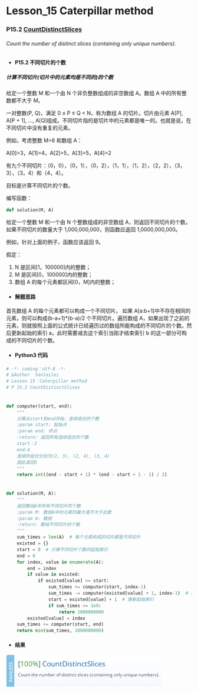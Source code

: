 # Lesson_15 Caterpillar method

### P15.2 [CountDistinctSlices](https://app.codility.com/programmers/lessons/15-caterpillar_method/count_distinct_slices/)

###### Count the number of distinct slices (containing only unique numbers).

- #### P15.2 不同切片的个数

##### 计算不同切片(切片中的元素均是不同的)的个数

给定一个整数 M 和一个由 N 个非负整数组成的非空数组 A。数组 A 中的所有整数都不大于 M。

一对整数(P, Q)，满足 0 ≤ P ≤ Q < N，称为数组 A 的切片。切片由元素 A[P], A[P + 1], ..., A[Q]组成。不同切片指的是切片中的元素都是唯一的。也就是说，在不同切片中没有重复的元素。

例如，考虑整数 M=6 和数组 A：

A[0]=3，A[1]=4，A[2]=5，A[3]=5，A[4]=2

有九个不同切片：（0，0），（0，1），（0，2），（1，1），（1，2），（2，2），（3，3），（3，4）和（4，4）。

目标是计算不同切片的个数。

编写函数：

```python
def solution(M, A)
```

给定一个整数 M 和一个由 N 个整数组成的非空数组 A，则返回不同切片的个数。如果不同切片的数量大于 1,000,000,000，则函数应返回 1,0000,000,000。

例如，针对上面的例子，函数应该返回 9。

假定：

1. N 是区间[1，100000]内的整数；
2. M 是区间[0，100000]内的整数；
3. 数组 A 的每个元素都区间[0，M]内的整数；

- #### 解题思路

首先数组 A 的每个元素都可以构成一个不同切片。 如果 A[a:b+1]中不存在相同的元素，则可以构成(b-a+1)\*(b-a)/2 个不同切片。遍历数组 A，如果出现了之前的元素，则就按照上面的公式统计已经遍历过的数组所能构成的不同切片的个数。然后更新起始的索引 a，此时需要减去这个索引当刚才结束索引 b 的这一部分可构成的不同切片的个数。

- #### Python3 代码

```python
# -*- coding：utf-8 -*-
# &Author  hanleilei
# Lesson 15：Caterpillar method
# P 15.2 CountDistinctSlices


def computer(start, end):
    """
    计算从start到end开始，连续组合的个数
    :param start: 起始点
    :param end: 终点
    :return: 返回所有连续组合的个数
    start：2
    end:4
    连续的组合分别为(2, 3), (2, 4), (3, 4)
    因此返回3
    """
    return int((end - start + 1) * (end - start + 1 - 1) / 2)


def solution(M, A):
    """
    返回数组A中所有不同切片的个数
    :param M: 数组A中的元素的最大值不大于此数
    :param A: 数组
    :return: 数组不同切片的个数
    """
    sum_times = len(A)  # 每个元素构成的切片都是不同切片
    existed = {}
    start = 0  # 计算不同切片个数的起始索引
    end = 0
    for index, value in enumerate(A):
        end = index
        if value in existed:
            if existed[value] >= start:
                sum_times += computer(start, index-1)
                sum_times -= computer(existed[value] + 1, index-1)  # 减去下一次计算会重复的部分
                start = existed[value] + 1  # 更新起始索引
                if sum_times >= 1e9:
                    return 1000000000
        existed[value] = index
    sum_times += computer(start, end)
    return min(sum_times, 1000000000)
```

- #### 结果

![image](https://github.com/hanleilei/codility_lession/blob/master/L15_Caterpillar%20method/15.2.png)
